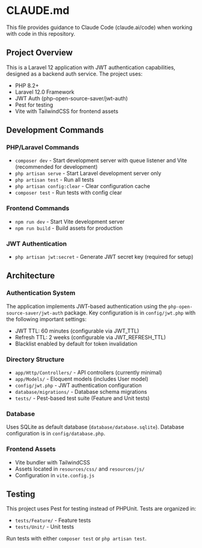 # CLAUDE.md

This file provides guidance to Claude Code (claude.ai/code) when working with code in this repository.

## Project Overview

This is a Laravel 12 application with JWT authentication capabilities, designed as a backend auth service. The project uses:
- PHP 8.2+
- Laravel 12.0 Framework  
- JWT Auth (php-open-source-saver/jwt-auth)
- Pest for testing
- Vite with TailwindCSS for frontend assets

## Development Commands

### PHP/Laravel Commands
- `composer dev` - Start development server with queue listener and Vite (recommended for development)
- `php artisan serve` - Start Laravel development server only
- `php artisan test` - Run all tests
- `php artisan config:clear` - Clear configuration cache
- `composer test` - Run tests with config clear

### Frontend Commands
- `npm run dev` - Start Vite development server
- `npm run build` - Build assets for production

### JWT Authentication
- `php artisan jwt:secret` - Generate JWT secret key (required for setup)

## Architecture

### Authentication System
The application implements JWT-based authentication using the `php-open-source-saver/jwt-auth` package. Key configuration is in `config/jwt.php` with the following important settings:
- JWT TTL: 60 minutes (configurable via JWT_TTL)
- Refresh TTL: 2 weeks (configurable via JWT_REFRESH_TTL)
- Blacklist enabled by default for token invalidation

### Directory Structure
- `app/Http/Controllers/` - API controllers (currently minimal)
- `app/Models/` - Eloquent models (includes User model)
- `config/jwt.php` - JWT authentication configuration
- `database/migrations/` - Database schema migrations
- `tests/` - Pest-based test suite (Feature and Unit tests)

### Database
Uses SQLite as default database (`database/database.sqlite`). Database configuration is in `config/database.php`.

### Frontend Assets
- Vite bundler with TailwindCSS
- Assets located in `resources/css/` and `resources/js/`
- Configuration in `vite.config.js`

## Testing
This project uses Pest for testing instead of PHPUnit. Tests are organized in:
- `tests/Feature/` - Feature tests
- `tests/Unit/` - Unit tests

Run tests with either `composer test` or `php artisan test`.